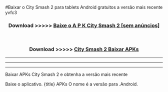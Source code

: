 #Baixar o City Smash 2   para tablets Android gratuitos a versão mais recente yvfc3


<div align="center">
<h3>Download >>>>> <a href="https://pt-web.web.app/?pt= City Smash 2 ">Baixe o A P K City Smash 2  [sem anúncios]</a></h3><br>

<h3>Download >>>>> <a href="https://pt-web.web.app/?pt= City Smash 2 ">City Smash 2  Baixar APKs</a></h3>
</div>

----------------------------------------------------------

----------------------------------------------------------

----------------------------------------------------------

Baixar APKs City Smash 2  e obtenha a versão mais recente

Baixe o aplicativo. {title} APKs O nome é a versão para .Android.


